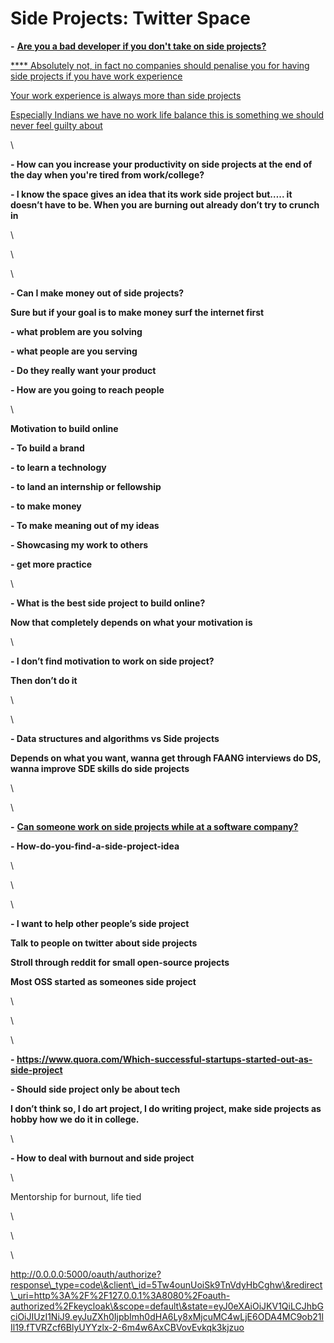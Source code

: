 # Side Projects: Twitter Space

**-** [**Are you a bad developer if you don't take on side projects?**](https://www.quora.com/Are-you-a-bad-developer-if-you-dont-take-on-side-projects)

[           ****           Absolutely not, in fact no companies should penalise you for having side projects if you have work experience](https://www.quora.com/Are-you-a-bad-developer-if-you-dont-take-on-side-projects)

[          Your work experience is always more than side projects](https://www.quora.com/Are-you-a-bad-developer-if-you-dont-take-on-side-projects)

[          Especially Indians we have no work life balance this is something we should never feel guilty about](https://www.quora.com/Are-you-a-bad-developer-if-you-dont-take-on-side-projects)

\


**- How can you increase your productivity on side projects at the end of the day when you're tired from work/college?**

**- I know the space gives an idea that its work side project but….. it doesn’t have to be. When you are burning out already don’t try to crunch in**&#x20;

\


\


\


**- Can I make money out of side projects?**

**Sure but if your goal is to make money surf the internet first**

**- what problem are you solving**&#x20;

**- what people are you serving**

**- Do they really want your product**

**- How are you going to reach people**&#x20;

\


**Motivation to build online**

**- To build a brand**&#x20;

**- to learn a technology**

**- to land an internship or fellowship**

**- to make money**

**- To make meaning out of my ideas**

**- Showcasing my work to others**

**- get more practice**

\


**- What is the best side project to build online?**

**Now that completely depends on what your motivation is**&#x20;

\


**- I don’t find motivation to work on side project?**

**Then don’t do it**&#x20;

\


\


**- Data structures and algorithms vs Side projects**

**Depends on what you want, wanna get through FAANG interviews do DS, wanna improve SDE skills do side projects**

\


\


**-** [**Can someone work on side projects while at a software company?**](https://www.quora.com/Can-someone-work-on-side-projects-while-at-a-software-company)

**- How-do-you-find-a-side-project-idea**

\


\


\


**- I want to help other people’s side project**

**Talk to people on twitter about side projects**

**Stroll through reddit for small open-source projects**

**Most OSS started as someones side project**

\


\


\


**- https://www.quora.com/Which-successful-startups-started-out-as-side-project**

**- Should side project only be about tech**

**I don’t think so, I do art project, I do writing project, make side projects as hobby how we do it in college.**

\


**- How to deal with burnout and side project**

\


Mentorship for burnout, life tied &#x20;

\


\


\


http://0.0.0.0:5000/oauth/authorize?response\_type=code\&client\_id=5Tw4ounUoiSk9TnVdyHbCghw\&redirect\_uri=http%3A%2F%2F127.0.0.1%3A8080%2Foauth-authorized%2Fkeycloak\&scope=default\&state=eyJ0eXAiOiJKV1QiLCJhbGciOiJIUzI1NiJ9.eyJuZXh0IjpbImh0dHA6Ly8xMjcuMC4wLjE6ODA4MC9ob21lIl19.fTVRZcf6BlyUYYzlx-2-6m4w6AxCBVovEvkqk3kjzuo
